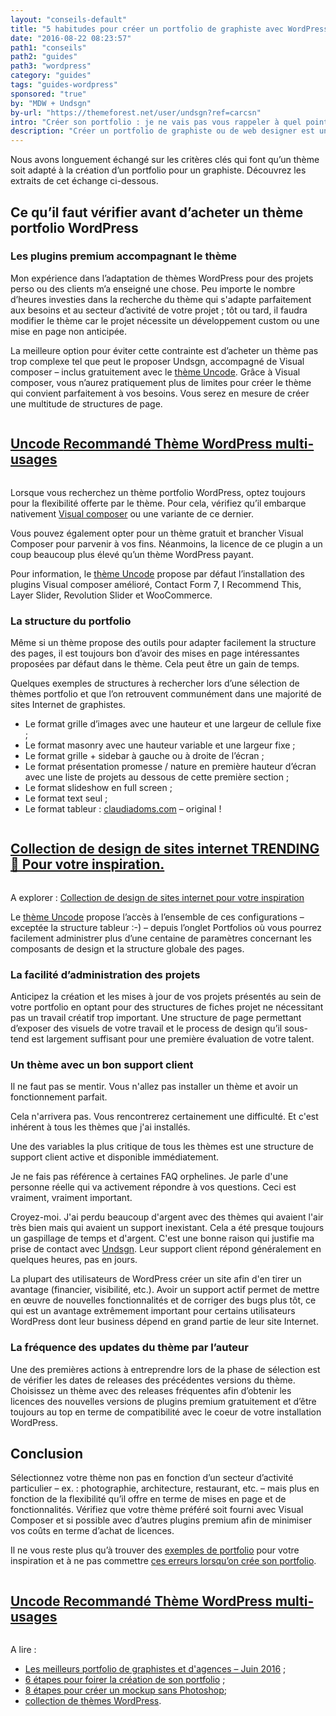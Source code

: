 ```yaml
---
layout: "conseils-default"
title: "5 habitudes pour créer un portfolio de graphiste avec WordPress"
date: "2016-08-22 08:23:57"
path1: "conseils"
path2: "guides"
path3: "wordpress"
category: "guides"
tags: "guides-wordpress"
sponsored: "true"
by: "MDW + Undsgn"
by-url: "https://themeforest.net/user/undsgn?ref=carcsn"
intro: "Créer son portfolio : je ne vais pas vous rappeler à quel point un portfolio est important pour un graphiste et je ne vais pas non plus vous expliquer à quel point il est facile de mettre en ligne son portfolio avec WordPress. J’ai préféré vous restituer les extraits d’une discussion que j’ai eu avec Damiano, un des créateurs de la fonderie de [thèmes WordPress Undsgn](https://themeforest.net/user/undsgn?ref=carcsn), composée d’un duo italo-suédois."
description: "Créer un portfolio de graphiste ou de web designer est une tâche délicate. Ces conseils vous aideront à créer un portfolio WordPress en toute simplicité."
---
```

Nous avons longuement échangé sur les critères clés qui font qu’un thème soit adapté à la création d’un portfolio pour un graphiste. Découvrez les extraits de cet échange ci-dessous.

## Ce qu’il faut vérifier avant d’acheter un thème portfolio WordPress

### Les plugins premium accompagnant le thème

Mon expérience dans l’adaptation de thèmes WordPress pour des projets perso ou des clients m’a enseigné une chose. Peu importe le nombre d’heures investies dans la recherche du thème qui s'adapte parfaitement aux besoins et au secteur d’activité de votre projet ; tôt ou tard, il faudra modifier le thème car le projet nécessite un développement custom ou une mise en page non anticipée.

La meilleure option pour éviter cette contrainte est d’acheter un thème pas trop complexe tel que peut le proposer Undsgn, accompagné de Visual composer – inclus gratuitement avec le [thème Uncode](https://themeforest.net/item/uncode-creative-multiuse-wordpress-theme/13373220?ref=carcsn). Grâce à Visual composer, vous n’aurez pratiquement plus de limites pour créer le thème qui convient parfaitement à vos besoins. Vous serez en mesure de créer une multitude de structures de page.

<div class="section-carte-index-panel">
  <a onclick="ga('send', 'event', 'Publicite', 'click', 'themeforest uncode');"  href="https://themeforest.net/item/uncode-creative-multiuse-wordpress-theme/13373220?ref=carcsn" title="Uncode - Thème WordPress multi-usages" target="_blank">
    <article class="carte-article-secondaire mod-ads">
      <div class="row collapse">
        <div class="small-3 medium-2 columns">
          <div class="rounded-img-d64 mod-ads" data-interchange="[https://s3-eu-west-1.amazonaws.com/mdw-images/xsmall/uncode-logo.jpg, (small)]" data-uuid="interchange-if5cwx8k1" style="background-image: url(https://s3-eu-west-1.amazonaws.com/mdw-images/xsmall/uncode-logo.jpg);"></div>
        </div>
        <div class="small-9 medium-10 columns">
          <h1 class="carte-article-secondaire-post-title mod-ads-index-panel-title mod-job-title">
            <span class="left job--entreprise">Uncode <span class="label--new">Recommandé</span></span>
            <span class="job--description">Thème WordPress multi-usages</span>
          </h1>
        </div>
      </div>
    </article>
  </a>
</div>

Lorsque vous recherchez un thème portfolio WordPress, optez toujours pour la flexibilité offerte par le thème. Pour cela, vérifiez qu’il embarque nativement [Visual composer](https://codecanyon.net/item/visual-composer-page-builder-for-wordpress/242431?ref=carcsn) ou une variante de ce dernier.

Vous pouvez également opter pour un thème gratuit et brancher Visual Composer pour parvenir à vos fins. Néanmoins, la licence de ce plugin a un coup beaucoup plus élevé qu’un thème WordPress payant.

Pour information, le [thème Uncode](https://themeforest.net/item/uncode-creative-multiuse-wordpress-theme/13373220?ref=carcsn) propose par défaut l’installation des plugins Visual composer amélioré, Contact Form 7, I Recommend This, Layer Slider, Revolution Slider et WooCommerce.

### La structure du portfolio

Même si un thème propose des outils pour adapter facilement la structure des pages, il est toujours bon d’avoir des mises en page intéressantes proposées par défaut dans le thème. Cela peut être un gain de temps.

Quelques exemples de structures à rechercher lors d’une sélection de thèmes portfolio et que l’on retrouvent communément dans une majorité de sites Internet de graphistes.

- Le format grille d’images avec une hauteur et une largeur de cellule fixe ;
- Le format masonry avec une hauteur variable et une largeur fixe ;
- Le format grille + sidebar à gauche ou à droite de l’écran ;
- Le format présentation promesse / nature en première hauteur d’écran avec une liste de projets au dessous de cette première section ;  
- Le format slideshow en full screen ;
- Le format text seul ;
- Le format tableur : [claudiadoms.com](http://claudiadoms.com/) – original !

<div class="section-carte-index-panel">
  <a href="https://themeforest.net/item/uncode-creative-multiuse-wordpress-theme/13373220?ref=carcsn" title="Collection de design de sites internet">
    <article class="carte-article-secondaire mod-ads">
      <div class="row collapse">
        <div class="small-3 medium-2 columns">
          <div class="rounded-img-d64 mod-ads" data-interchange="[https://s3-eu-west-1.amazonaws.com/mdw-images/xsmall/inspiration-ui-design-site-web-rubensanchez-3.jpg, (small)]" data-uuid="interchange-if5cwx8k1" style="background-image: url(https://s3-eu-west-1.amazonaws.com/mdw-images/xsmall/inspiration-ui-design-site-web-rubensanchez-3.jpg);"></div>
        </div>
        <div class="small-9 medium-10 columns">
          <h1 class="carte-article-secondaire-post-title mod-ads-index-panel-title mod-job-title">
            <span class="left job--entreprise">Collection de design de sites internet <span class="label--new">TRENDING</span></span>
            <span class="job--description">👋 Pour votre inspiration.</span>
          </h1>
        </div>
      </div>
    </article>
  </a>
</div>

A explorer : [Collection de design de sites internet pour votre inspiration](http://www.magazineduwebdesign.com/inspirations/ui-design/sites-web/)

Le [thème Uncode](https://themeforest.net/item/uncode-creative-multiuse-wordpress-theme/13373220?ref=carcsn) propose l’accès à l’ensemble de ces configurations – exceptée la structure tableur :-) – depuis l’onglet Portfolios où vous pourrez facilement administrer plus d’une centaine de paramètres concernant les composants de design et la structure globale des pages.

### La facilité d’administration des projets

Anticipez la création et les mises à jour de vos projets présentés au sein de votre portfolio en optant pour des structures de fiches projet ne nécessitant pas un travail créatif trop important. Une structure de page permettant d’exposer des visuels de votre travail et le process de design qu’il sous-tend est largement suffisant pour une première évaluation de votre talent.

### Un thème avec un bon support client

Il ne faut pas se mentir. Vous n'allez pas installer un thème et avoir un fonctionnement parfait.

Cela n'arrivera pas. Vous rencontrerez certainement une difficulté. Et c'est inhérent à tous les thèmes que j'ai installés.

Une des variables la plus critique de tous les thèmes est une structure de support client active et disponible immédiatement.

Je ne fais pas référence à certaines FAQ orphelines. Je parle d'une personne réelle qui va activement répondre à vos questions. Ceci est vraiment, vraiment important.

Croyez-moi. J'ai perdu beaucoup d'argent avec des thèmes qui avaient l'air très bien mais qui avaient un support inexistant. Cela a été presque toujours un gaspillage de temps et d'argent. C'est une bonne raison qui justifie ma prise de contact avec [Undsgn](https://themeforest.net/user/undsgn?ref=carcsn). Leur support client répond généralement en quelques heures, pas en jours.

La plupart des utilisateurs de WordPress créer un site afin d'en tirer un avantage (financier, visibilité, etc.). Avoir un support actif permet de mettre en œuvre de nouvelles fonctionnalités et de corriger des bugs plus tôt, ce qui est un avantage extrêmement important pour certains utilisateurs WordPress dont leur business dépend en grand partie de leur site Internet.

### La fréquence des updates du thème par l’auteur

Une des premières actions à entreprendre lors de la phase de sélection est de vérifier les dates de releases des précédentes versions du thème. Choisissez un thème avec des releases fréquentes afin d’obtenir les licences des nouvelles versions de plugins premium gratuitement et d’être toujours au top en terme de compatibilité avec le coeur de votre installation WordPress.

## Conclusion

Sélectionnez votre thème non pas en fonction d’un secteur d’activité particulier – ex. : photographie, architecture, restaurant, etc. – mais plus en fonction de la flexibilité qu’il offre en terme de mises en page et de fonctionnalités. Vérifiez que votre thème préféré soit fourni avec Visual Composer et si possible avec d’autres plugins premium afin de minimiser vos coûts en terme d’achat de licences.

Il ne vous reste plus qu’à trouver des [exemples de portfolio](http://www.magazineduwebdesign.com/inspirations/ui-design/sites-web/) pour votre inspiration et à ne pas commettre [ces erreurs lorsqu’on crée son portfolio](http://www.magazineduwebdesign.com/conseils/guides/6-etapes-pour-foirer-le-design-de-son-portfolio/).

<div class="section-carte-index-panel">
  <a onclick="ga('send', 'event', 'Publicite', 'click', 'themeforest uncode');"  href="https://themeforest.net/item/uncode-creative-multiuse-wordpress-theme/13373220?ref=carcsn" title="Uncode - Thème WordPress multi-usages" target="_blank">
    <article class="carte-article-secondaire mod-ads">
      <div class="row collapse">
        <div class="small-3 medium-2 columns">
          <div class="rounded-img-d64 mod-ads" data-interchange="[https://s3-eu-west-1.amazonaws.com/mdw-images/xsmall/uncode-logo.jpg, (small)]" data-uuid="interchange-if5cwx8k1" style="background-image: url(https://s3-eu-west-1.amazonaws.com/mdw-images/xsmall/uncode-logo.jpg);"></div>
        </div>
        <div class="small-9 medium-10 columns">
          <h1 class="carte-article-secondaire-post-title mod-ads-index-panel-title mod-job-title">
            <span class="left job--entreprise">Uncode <span class="label--new">Recommandé</span></span>
            <span class="job--description">Thème WordPress multi-usages</span>
          </h1>
        </div>
      </div>
    </article>
  </a>
</div>

A lire :

- [Les meilleurs portfolio de graphistes et d'agences – Juin 2016](http://www.magazineduwebdesign.com/collection/les-meilleurs-sites-web-portfolio-perso-et-d-agence-juin-2016/) ;
- [6 étapes pour foirer la création de son portfolio](http://www.magazineduwebdesign.com/conseils/guides/6-etapes-pour-foirer-le-design-de-son-portfolio/) ;
- [8 étapes pour créer un mockup sans Photoshop](http://www.magazineduwebdesign.com/conseils/guides/8-etapes-pour-creer-un-mockup-sans-photoshop/);
- [collection de thèmes WordPress](http://www.magazineduwebdesign.com/ressources/themes-wordpress/).
